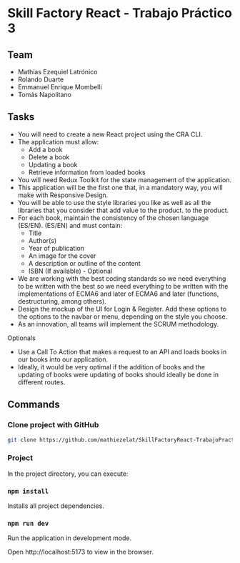# Skill Factory React - Trabajo Práctico 3

## Team
- Mathías Ezequiel Latrónico
- Rolando Duarte
- Emmanuel Enrique Mombelli
- Tomás Napolitano

## Tasks
- You will need to create a new React project using the CRA CLI.
- The application must allow:
    - Add a book
    - Delete a book
    - Updating a book
    - Retrieve information from loaded books
- You will need Redux Toolkit for the state management of the application.
- This application will be the first one that, in a mandatory way, you will make with Responsive Design.
- You will be able to use the style libraries you like as well as all the libraries that you consider that add value to the product. to the product.
- For each book, maintain the consistency of the chosen language (ES/EN). 
(ES/EN) and must contain:
    - Title
    - Author(s) 
    - Year of publication
    - An image for the cover
    - A description or outline of the content
    - ISBN (If available) - Optional
- We are working with the best coding standards so we need everything to be written with the best so we need everything to be written with the implementations of ECMA6 and later of ECMA6 and later (functions, destructuring, among others).
- Design the mockup of the UI for Login & Register. Add these options to the options to the navbar or menu, depending on the style you choose.
- As an innovation, all teams will implement the SCRUM methodology.

Optionals

- Use a Call To Action that makes a request to an API and loads books in our books into our application.
- Ideally, it would be very optimal if the addition of books and the updating of books were updating of books should ideally be done in different routes.

## Commands

### Clone project with GitHub
 
```sh
git clone https://github.com/mathiezelat/SkillFactoryReact-TrabajoPractico-N2.git
```

### Project

In the project directory, you can execute:
### `npm install`

Installs all project dependencies.

### `npm run dev`

Run the application in development mode.

Open http://localhost:5173 to view in the browser.
